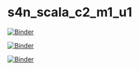 # s4n_scala_c2_m1_u1

[![Binder](https://mybinder.org/badge_logo.svg)](https://mybinder.org/v2/gh/juancardonas4n/s4n_scala_c2_m1_u1/HEAD?filepath=notebooks%2Fnb_c2_m1_u1%2FC2_M1_U1_NB_01.ipynb)

[![Binder](https://mybinder.org/badge_logo.svg)](https://mybinder.org/v2/gh/juancardonas4n/s4n_scala_c2_m1_u1/HEAD?filepath=notebooks%2Fnb_c2_m1_u1%2FC2_M1_U1_NB_02.ipynb)

[![Binder](https://mybinder.org/badge_logo.svg)](https://mybinder.org/v2/gh/juancardonas4n/s4n_scala_c2_m1_u1/HEAD?filepath=notebooks%2Fnb_c2_m1_u4%2FC2_M1_U1_NB_03.ipynb)
